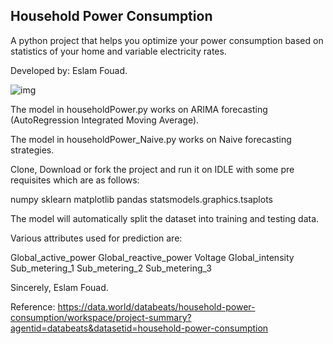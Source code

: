 ## Household Power Consumption

A python project that helps you optimize your power consumption based on statistics of your home and variable electricity rates.

Developed by: Eslam Fouad.

![img](https://www.energids.be/nl/media/lightboximg/46/image.jpg)

The model in householdPower.py works on ARIMA forecasting (AutoRegression Integrated Moving Average).

The model in householdPower_Naive.py works on Naive forecasting strategies.

Clone, Download or fork the project and run it on IDLE with some pre requisites which are as follows:

numpy sklearn matplotlib pandas statsmodels.graphics.tsaplots

The model will automatically split the dataset into training and testing data.

Various attributes used for prediction are:

Global_active_power Global_reactive_power Voltage Global_intensity Sub_metering_1 Sub_metering_2 Sub_metering_3

Sincerely,
Eslam Fouad.

Reference:
https://data.world/databeats/household-power-consumption/workspace/project-summary?agentid=databeats&datasetid=household-power-consumption
